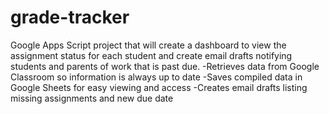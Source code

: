 # grade-tracker
Google Apps Script project that will create a dashboard to view the assignment status for each student and create email drafts notifying students and parents of work that is past due.
  -Retrieves data from Google Classroom so information is always up to date
  -Saves compiled data in Google Sheets for easy viewing and access
  -Creates email drafts listing missing assignments and new due date 

